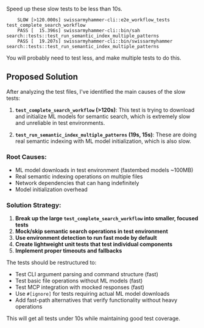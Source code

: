 Speed up these slow tests to be less than 10s.

        SLOW [>120.000s] swissarmyhammer-cli::e2e_workflow_tests test_complete_search_workflow
        PASS [  15.396s] swissarmyhammer-cli::bin/sah search::tests::test_run_semantic_index_multiple_patterns
        PASS [  19.207s] swissarmyhammer-cli::bin/swissarmyhammer search::tests::test_run_semantic_index_multiple_patterns

You will probably need to test less, and make multiple tests to do this.

## Proposed Solution

After analyzing the test files, I've identified the main causes of the slow tests:

1. **`test_complete_search_workflow` (>120s)**: This test is trying to download and initialize ML models for semantic search, which is extremely slow and unreliable in test environments.

2. **`test_run_semantic_index_multiple_patterns` (19s, 15s)**: These are doing real semantic indexing with ML model initialization, which is also slow.

### Root Causes:
- ML model downloads in test environment (fastembed models ~100MB)  
- Real semantic indexing operations on multiple files
- Network dependencies that can hang indefinitely
- Model initialization overhead

### Solution Strategy:
1. **Break up the large `test_complete_search_workflow` into smaller, focused tests**
2. **Mock/skip semantic search operations in test environment** 
3. **Use environment detection to run fast mode by default**
4. **Create lightweight unit tests that test individual components**
5. **Implement proper timeouts and fallbacks**

The tests should be restructured to:
- Test CLI argument parsing and command structure (fast)
- Test basic file operations without ML models (fast) 
- Test MCP integration with mocked responses (fast)
- Use `#[ignore]` for tests requiring actual ML model downloads
- Add fast-path alternatives that verify functionality without heavy operations

This will get all tests under 10s while maintaining good test coverage.